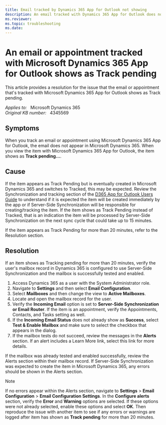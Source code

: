 ```yaml
---
title: Email tracked by Dynamics 365 App for Outlook not showing
description: An email tracked with Dynamics 365 App for Outlook does not appear in Dynamics 365. Provides a resolution.
ms.reviewer:  
ms.topic: troubleshooting
ms.date: 
---
```

# An email or appointment tracked with Microsoft Dynamics 365 App for Outlook shows as Track pending

This article provides a resolution for the issue that the email or appointment that's tracked with Microsoft Dynamics 365 App for Outlook shows as Track pending.

_Applies to:_ &nbsp; Microsoft Dynamics 365  
_Original KB number:_ &nbsp; 4345569

## Symptoms

When you track an email or appointment using Microsoft Dynamics 365 App for Outlook, the email does not appear in Microsoft Dynamics 365. When you view the item with Microsoft Dynamics 365 App for Outlook, the item shows as **Track pending...**.

## Cause

If the item appears as Track Pending but is eventually created in Microsoft Dynamics 365 and switches to Tracked, this may be expected. Review the Synchronization and tracking section of the [D365 App for Outlook Users Guide](/dynamics365/outlook-app/dynamics-365-app-outlook-user-s-guide#synchronization-and-tracking) to understand if it is expected the item will be created immediately by the app or if Server-Side Synchronization will be responsible for creating/tracking the item. If the item shows as Track Pending instead of Tracked, that is an indication the item will be processed by Server-Side Synchronization on the next sync cycle that could take up to 15 minutes.

If the item appears as Track Pending for more than 20 minutes, refer to the Resolution section.

## Resolution

If an item shows as Tracking pending for more than 20 minutes, verify the user's mailbox record in Dynamics 365 is configured to use Server-Side Synchronization and the mailbox is successfully tested and enabled.

1. Access Dynamics 365 as a user with the System Administrator role.
2. Navigate to **Settings** and then select **Email Configuration**.
3. Select **Mailboxes** and then change the view to **Active Mailboxes**.
4. Locate and open the mailbox record for the user.
5. Verify the **Incoming Email** option is set to **Server-Side Synchronization or Email Router**. If the item is an appointment, verify the Appointments, Contacts, and Tasks setting as well.
6. If the **Incoming Email Status** does not already show as **Success**, select **Test & Enable Mailbox** and make sure to select the checkbox that appears in the dialog.
7. If the mailbox tests do not succeed, review the messages in the **Alerts** section. If an alert includes a Learn More link, select this link for more details.

If the mailbox was already tested and enabled successfully, review the Alerts section within their mailbox record. If Server-Side Synchronization was expected to create the item in Microsoft Dynamics 365, any errors should be shown in the Alerts section.

> [!NOTE]
> If no errors appear within the Alerts section, navigate to **Settings** > **Email Configuration** > **Email Configuration Settings**. In the **Configure alerts** section, verify the **Error** and **Warning** options are selected. If these options were not already selected, enable these options and select **OK**. Then reproduce the issue with another item to see if any errors or warnings are logged after item has shown as **Track pending** for more than 20 minutes.
